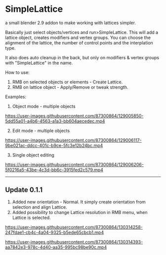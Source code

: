 # SimpleLattice

a small blender 2.9 addon to make working with lattices simpler.

Basically just select objects/vertices and run>SimpleLattice. This will add a lattice object, creates modifiers and vertex groups. 
You can choose the alignment of the lattice, the number of control points and the interplation type.

It also does auto cleanup in the back, but only on modifiers & vertex groups with "SimpleLattice" in the name.

How to use:

  1. RMB on selected objects or elements - Create Lattice.
  2. RMB on lattice object - Apply/Remove or tweak strength.

Examples:

  1. Object mode - multiple objects

https://user-images.githubusercontent.com/87300864/129005850-5dd55a01-a4b6-4563-a1a3-bb604aecedec.mp4

  2. Edit mode - multiple objects

https://user-images.githubusercontent.com/87300864/129006117-9be021ac-ddcc-401c-b9ce-5fc3e12b24bc.mp4

  3. Single object editing

https://user-images.githubusercontent.com/87300864/129006206-5f0216a5-43be-4c3d-bb6c-3915fed2c579.mp4

-----------------------------------------------------------------------------------------------------

## Update 0.1.1
1. Added new orientation - Normal. It simply create orientation from selection and align Lattice.
2. Added possibility to change Lattice resolution in RMB menu, when Lattice is selected.

https://user-images.githubusercontent.com/87300864/130314258-247fdae1-cb4c-4a04-9325-b5ede65cbcb1.mp4

https://user-images.githubusercontent.com/87300864/130314393-aa7842e3-978c-4d40-aa35-995bc98be90c.mp4
